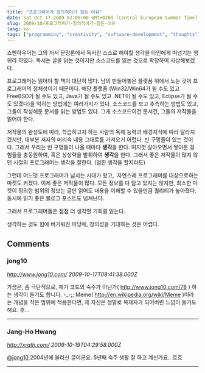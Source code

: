 ```yaml
---
title: "프로그래머가 창의적이기 힘든 이유"
date: Sat Oct 17 2009 02:00:00 GMT+0200 (Central European Summer Time)
slug: 2009/10/프로그래머가-창의적이기-힘든-이유
lang: ko
tags: ["programming", "creativity", "software-development", "thoughts"]
---
```


쇼펜하우어는 그의 저서 문장론에서 독서란 스스로 해야할 생각을 타인에게 떠넘기는 행위라 하였다. 독서는 글을 읽는 것이지만 소스코드를 읽는 것으로 확장하여 사상해보겠다.

프로그래머는 읽어야 할 책이 대단히 많다. 남의 만들어놓은 플랫폼 위에서 노는 것이 프로그래머의 정체성이기 때문이다. 해당 플랫폼 (Win32/Win64가 될 수도 있고 FreeBSD가 될 수도 있고, Java가 될 수도 있고 .NET이 될 수도 있고, Eclipse가 될 수도 있겠다)을 익히는 방법에는 여러가지가 있다. 소스코드를 보고 추측하는 방법도 있고, 그들이 작성해둔 문서를 읽는 방법도 있다. 그게 소스코드이건 문서건, 그들의 저작물을 읽어야 한다.

저작물의 완성도에 따라, 학습하고자 하는 사람의 독해 능력과 배경지식에 따라 달라지겠지만, 대부분 저자의 머리속 내용 그대로를 가져오기 어렵다. 빈 구멍들이 있는 것이다. 그래서 우리는 빈 구멍들이 나올 때마다 **생각**을 한다. 여지껏 살아오면서 쌓아둔 경험들을 총동원하여, 혹은 상상력을 발휘하여 **생각**을 한다. 그래서 좋은 저작물이 많지 않던 시절의 프로그래머는 생각을 잘한다. (엄한 생각을 할지라도)

그런데 어느덧 프로그래머가 넘치는 시대가 왔고,  자연스레 프로그래머를 대상으로하는 마켓도 커졌다. 이제 좋은 저작물이 많다. 모든 정보를 다 담고 있지는 않지만, 최소한 마켓이 정의한 범위의 정보는 글만 읽어도 내용을 이해할 수 있을만큼 퀄리티가 높아졌다. 동시에 읽기 좋은 블로그 포스트도 넘쳐난다.

그래서 프로그래머들은 점점 더 생각할 기회를 잃는다.

생각하는 것도 힘에 버거워진 마당에, 창의성을 기대하는 것은 어렵다.

## Comments

### jong10
*http://www.jong10.com/*
*2009-10-17T08:41:38.000Z*

가끔은, 좀 극단적으로, 제가 코드의 숙주가 아닌가( http://www.jong10.com/78 ) 하는 생각이 들기도 합니다. -_-;; Meme( http://en.wikipedia.org/wiki/Meme )이라는 개념을 작은 범위에 적용한다면, 제 자신은 정말로 복제자가 되어버린 느낌이 들기도 해요. 후...

---

### Jang-Ho Hwang
*http://xrath.com/*
*2009-10-19T04:29:58.000Z*

[@jong10 ](#comment-3287) 
2004년에 올리신 글이군요. 5년째 숙주 생활 잘 하고 계신가요.. 흐흐

---
